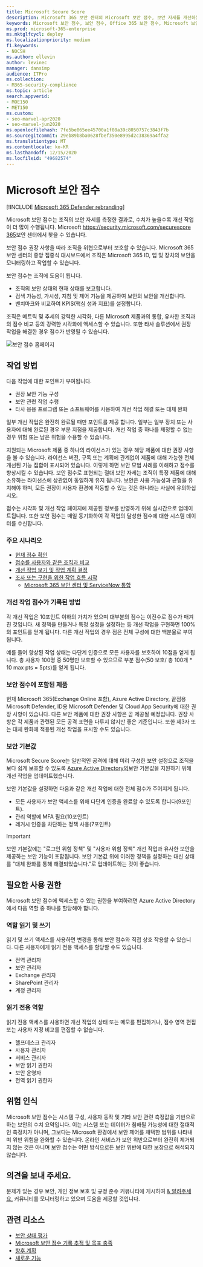 ```yaml
---
title: Microsoft Secure Score
description: Microsoft 365 보안 센터의 Microsoft 보안 점수, 보안 자세를 개선하는 방법 및 보안 관리자가 기대할 수 있는 기능을 기술합니다.
keywords: Microsoft 보안 점수, 보안 점수, Office 365 보안 점수, Microsoft 보안 점수, Microsoft 365 보안 센터, 개선 작업
ms.prod: microsoft-365-enterprise
ms.mktglfcycl: deploy
ms.localizationpriority: medium
f1.keywords:
- NOCSH
ms.author: ellevin
author: levinec
manager: dansimp
audience: ITPro
ms.collection:
- M365-security-compliance
ms.topic: article
search.appverid:
- MOE150
- MET150
ms.custom:
- seo-marvel-apr2020
- seo-marvel-jun2020
ms.openlocfilehash: 7fe5be065ee45700a1f08a39c8050757c3843f7b
ms.sourcegitcommit: 29eb89b8ba0628fbef350e8995d2c38369a4ffa2
ms.translationtype: MT
ms.contentlocale: ko-KR
ms.lasthandoff: 12/15/2020
ms.locfileid: "49682574"
---
```

# <a name="microsoft-secure-score"></a>Microsoft 보안 점수

[!INCLUDE [Microsoft 365 Defender rebranding](../includes/microsoft-defender.md)]

Microsoft 보안 점수는 조직의 보안 자세를 측정한 결과로, 수치가 높을수록 개선 작업이 더 많이 수행됩니다. Microsoft https://security.microsoft.com/securescore [365](overview-security-center.md)보안 센터에서 찾을 수 있습니다.

보안 점수 권장 사항을 따라 조직을 위협으로부터 보호할 수 있습니다. Microsoft 365 보안 센터의 중앙 집중식 대시보드에서 조직은 Microsoft 365 ID, 앱 및 장치의 보안을 모니터링하고 작업할 수 있습니다.

보안 점수는 조직에 도움이 됩니다.  

* 조직의 보안 상태의 현재 상태를 보고합니다.
* 검색 가능성, 가시성, 지침 및 제어 기능을 제공하여 보안의 보안을 개선합니다.  
* 벤치마크와 비교하여 KPIS(핵심 성과 지표)를 설정합니다.

조직은 메트릭 및 추세의 강력한 시각화, 다른 Microsoft 제품과의 통합, 유사한 조직과의 점수 비교 등의 강력한 시각화에 액세스할 수 있습니다. 또한 타사 솔루션에서 권장 작업을 해결한 경우 점수가 반영될 수 있습니다.

![보안 점수 홈페이지](../../media/secure-score/secure-score-homepage-new.png)

## <a name="how-it-works"></a>작업 방법

다음 작업에 대한 포인트가 부여됩니다.

- 권장 보안 기능 구성
- 보안 관련 작업 수행
- 타사 응용 프로그램 또는 소프트웨어를 사용하여 개선 작업 해결 또는 대체 완화

일부 개선 작업은 완전히 완료될 때만 포인트를 제공 합니다. 일부는 일부 장치 또는 사용자에 대해 완료된 경우 부분 지점을 제공합니다. 개선 작업 중 하나를 제정할 수 없는 경우 위험 또는 남은 위험을 수용할 수 있습니다.

지원되는 Microsoft 제품 중 하나의 라이선스가 있는 경우 해당 제품에 대한 권장 사항을 볼 수 있습니다. 라이선스 버전, 구독 또는 계획에 관계없이 제품에 대해 가능한 전체 개선된 기능 집합이 표시되어 있습니다. 이렇게 하면 보안 모범 사례를 이해하고 점수를 향상시킬 수 있습니다. 보안 점수로 표현되는 절대 보안 자세는 조직이 특정 제품에 대해 소유하는 라이선스에 상관없이 동일하게 유지 됩니다. 보안은 사용 가능성과 균형을 유지해야 하며, 모든 권장이 사용자 환경에 작동할 수 있는 것은 아니라는 사실에 유의하십시오.

점수는 시각화 및 개선 작업 페이지에 제공된 정보를 반영하기 위해 실시간으로 업데이트됩니다. 또한 보안 점수는 매일 동기화하여 각 작업의 달성한 점수에 대한 시스템 데이터를 수신합니다.

### <a name="key-scenarios"></a>주요 시나리오

- [현재 점수 확인](microsoft-secure-score-improvement-actions.md#check-your-current-score)
- [점수를 사용자와 같은 조직과 비교](microsoft-secure-score-history-metrics-trends.md#compare-your-score-to-organizations-like-yours)
- [개선 작업 보기 및 작업 계획 결정](microsoft-secure-score-improvement-actions.md#take-action-to-improve-your-score)
- [조사 또는 구현을 위한 작업 흐름 시작](microsoft-secure-score-improvement-actions.md#view-improvement-action-details)
    - [Microsoft 365 보안 센터 및 ServiceNow 통합](tickets-security-center.md)

### <a name="how-improvement-actions-are-scored"></a>개선 작업 점수가 기록된 방법

각 개선 작업은 10포인트 이하의 가치가 있으며 대부분의 점수는 이진수로 점수가 매겨진 것입니다. 새 정책을 만들거나 특정 설정을 설정하는 등 개선 작업을 구현하면 100%의 포인트를 얻게 됩니다. 다른 개선 작업의 경우 점은 전체 구성에 대한 백분율로 부여됩니다.

예를 들어 향상된 작업 상태는 다단계 인증으로 모든 사용자를 보호하여 10점을 얻게 됩니다. 총 사용자 100명 중 50명만 보호할 수 있으므로 부분 점수(50 보호/ 총 100개 * 10 max pts = 5pts)를 얻게 됩니다.

### <a name="products-included-in-secure-score"></a>보안 점수에 포함된 제품

현재 Microsoft 365(Exchange Online 포함), Azure Active Directory, 끝점용 Microsoft Defender, ID용 Microsoft Defender 및 Cloud App Security에 대한 권장 사항이 있습니다. 다른 보안 제품에 대한 권장 사항은 곧 제공될 예정입니다. 권장 사항은 각 제품과 관련된 모든 공격 표면을 다루지 않지만 좋은 기준입니다. 또한 제3자 또는 대체 완화에 적용된 개선 작업을 표시할 수도 있습니다.

### <a name="security-defaults"></a>보안 기본값

Microsoft Secure Score는 일반적인 공격에 대해 미리 구성한 보안 설정으로 조직을 보다 쉽게 보호할 수 있도록 [Azure Active Directory의](https://docs.microsoft.com/azure/active-directory/fundamentals/concept-fundamentals-security-defaults)보안 기본값을 지원하기 위해 개선 작업을 업데이트했습니다.

보안 기본값을 설정하면 다음과 같은 개선 작업에 대한 전체 점수가 주어지게 됩니다.

- 모든 사용자가 보안 액세스를 위해 다단계 인증을 완료할 수 있도록 합니다(9포인트).
- 관리 역할에 MFA 필요(10포인트)
- 레거시 인증을 차단하는 정책 사용(7포인트)

>[!IMPORTANT]
>보안 기본값에는 "로그인 위험 정책" 및 "사용자 위험 정책" 개선 작업과 유사한 보안을 제공하는 보안 기능이 포함됩니다. 보안 기본값 위에 이러한 정책을 설정하는 대신 상태를 "대체 완화를 통해 해결되었습니다."로 업데이트하는 것이 좋습니다.

## <a name="required-permissions"></a>필요한 사용 권한

Microsoft 보안 점수에 액세스할 수 있는 권한을 부여하려면 Azure Active Directory에서 다음 역할 중 하나를 할당해야 합니다.

### <a name="read-and-write-roles"></a>역할 읽기 및 쓰기

읽기 및 쓰기 액세스를 사용하면 변경을 통해 보안 점수와 직접 상호 작용할 수 있습니다. 다른 사용자에게 읽기 전용 액세스를 할당할 수도 있습니다.

* 전역 관리자
* 보안 관리자
* Exchange 관리자
* SharePoint 관리자
* 계정 관리자

### <a name="read-only-roles"></a>읽기 전용 역할

읽기 전용 액세스를 사용하면 개선 작업의 상태 또는 메모를 편집하거나, 점수 영역 편집 또는 사용자 지정 비교를 편집할 수 없습니다.

* 헬프데스크 관리자
* 사용자 관리자
* 서비스 관리자
* 보안 읽기 권한자
* 보안 운영자
* 전역 읽기 권한자

## <a name="risk-awareness"></a>위험 인식

Microsoft 보안 점수는 시스템 구성, 사용자 동작 및 기타 보안 관련 측정값을 기반으로 하는 보안의 수치 요약입니다. 이는 시스템 또는 데이터가 침해될 가능성에 대한 절대적인 측정치가 아니며, 그보다는 Microsoft 환경에서 보안 제어를 채택한 범위를 나타내며 위반 위험을 완화할 수 있습니다. 온라인 서비스가 보안 위반으로부터 완전히 제거되지 않는 것은 아니며 보안 점수는 어떤 방식으로든 보안 위반에 대한 보장으로 해석되지 않습니다.

## <a name="we-want-to-hear-from-you"></a>의견을 보내 주세요.

문제가 있는 경우 보안, 개인 정보 보호 및 규정 준수 커뮤니티에 게시하여 [& 알려주세요.](https://techcommunity.microsoft.com/t5/Security-Privacy-Compliance/bd-p/security_privacy) 커뮤니티를 모니터링하고 있으며 도움을 제공할 것입니다.

## <a name="related-resources"></a>관련 리소스

- [보안 상태 평가](microsoft-secure-score-improvement-actions.md)
- [Microsoft 보안 점수 기록 추적 및 목표 충족](microsoft-secure-score-history-metrics-trends.md)
- [향후 계획](microsoft-secure-score-whats-coming.md)
- [새로운 기능](microsoft-secure-score-whats-new.md)
